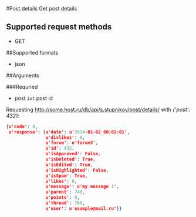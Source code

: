#Post.details
Get post details

## Supported request methods 
* GET

##Supported formats
* json

##Arguments


###Requried
* post
   ```int``` post id


Requesting http://some.host.ru/db/api/s.stupnikov/post/details/ with _{'post': 432}_:
```json
{u'code': 0,
 u'response': {u'date': u'2014-01-02 00:02:01',
               u'dislikes': 0,
               u'forum': u'forum3',
               u'id': 432,
               u'isApproved': False,
               u'isDeleted': True,
               u'isEdited': True,
               u'isHighlighted': False,
               u'isSpam': True,
               u'likes': 0,
               u'message': u'my message 1',
               u'parent': 748,
               u'points': 0,
               u'thread': 768,
               u'user': u'example@mail.ru'}}
```
